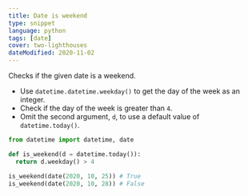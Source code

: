 ```yaml
---
title: Date is weekend
type: snippet
language: python
tags: [date]
cover: two-lighthouses
dateModified: 2020-11-02
---
```


Checks if the given date is a weekend.

- Use `datetime.datetime.weekday()` to get the day of the week as an integer.
- Check if the day of the week is greater than `4`.
- Omit the second argument, `d`, to use a default value of `datetime.today()`.

```py
from datetime import datetime, date

def is_weekend(d = datetime.today()):
  return d.weekday() > 4

is_weekend(date(2020, 10, 25)) # True
is_weekend(date(2020, 10, 28)) # False
```
